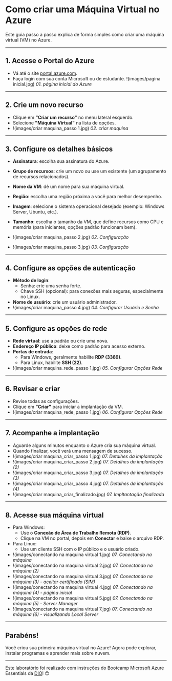 # Como criar uma Máquina Virtual no Azure

Este guia passo a passo explica de forma simples como criar uma máquina virtual (VM) no Azure.

---

## 1. Acesse o Portal do Azure
- Vá até o site [portal.azure.com](https://portal.azure.com).
- Faça login com sua conta Microsoft ou de estudante.
  !(images/pagina inicial.jpg)
_01. página inicial do Azure_
---

## 2. Crie um novo recurso
- Clique em **"Criar um recurso"** no menu lateral esquerdo.
- Selecione **"Máquina Virtual"** na lista de opções.
- !(images/criar maquina_passo 1.jpg)
_02. criar maquina_

---

## 3. Configure os detalhes básicos
- **Assinatura**: escolha sua assinatura do Azure.
- **Grupo de recursos**: crie um novo ou use um existente (um agrupamento de recursos relacionados).
- **Nome da VM**: dê um nome para sua máquina virtual.
- **Região**: escolha uma região próxima a você para melhor desempenho.
- **Imagem**: selecione o sistema operacional desejado (exemplo: Windows Server, Ubuntu, etc.).
- **Tamanho**: escolha o tamanho da VM, que define recursos como CPU e memória (para iniciantes, opções padrão funcionam bem).

- !(images/criar maquina_passo 2.jpg)
_02. Configuração_
- !(images/criar maquina_passo 3.jpg)
_03. Configuração_
---

## 4. Configure as opções de autenticação
- **Método de login**:
  - Senha: crie uma senha forte.
  - Chave SSH (opcional): para conexões mais seguras, especialmente no Linux.
- **Nome de usuário**: crie um usuário administrador.
- !(images/criar maquina_passo 4.jpg)
_04. Configurar Usuário e Senha_
---

## 5. Configure as opções de rede
- **Rede virtual**: use a padrão ou crie uma nova.
- **Endereço IP público**: deixe como padrão para acesso externo.
- **Portas de entrada**:
  - Para Windows, geralmente habilite **RDP (3389)**.
  - Para Linux, habilite **SSH (22)**.
- !(images/criar maquina_rede_passo 1.jpg)
_05. Configurar Opções Rede_
---

## 6. Revisar e criar
- Revise todas as configurações.
- Clique em **"Criar"** para iniciar a implantação da VM.
- !(images/criar maquina_rede_passo 1.jpg)
_06. Configurar Opções Rede_
---

## 7. Acompanhe a implantação
- Aguarde alguns minutos enquanto o Azure cria sua máquina virtual.
- Quando finalizar, você verá uma mensagem de sucesso.
- !(images/criar maquina_criar_passo 1.jpg)
_07. Detalhes da implantação_
- !(images/criar maquina_criar_passo 2.jpg)
_07. Detalhes da implantação (2)_
- !(images/criar maquina_criar_passo 3.jpg)
_07. Detalhes da implantação (3)_
- !(images/criar maquina_criar_passo 4.jpg)
_07. Detalhes da implantação (4)_
- !(images/criar maquina_criar_finalizado.jpg)
_07. Impltantação finalizada_
---

## 8. Acesse sua máquina virtual
- Para Windows:
  - Use o **Conexão de Área de Trabalho Remota (RDP)**.
  - Clique na VM no portal, depois em **Conectar** e baixe o arquivo RDP.
- Para Linux:
  - Use um cliente SSH com o IP público e o usuário criado.
- !(images/conectando na maquina virtual 1.jpg)
_07. Conectando na máquina_
- !(images/conectando na maquina virtual 2.jpg)
_07. Conectando na máquina (2)_
- !(images/conectando na maquina virtual 3.jpg)
_07. Conectando na máquina (3) - aceitar certificado (SIM)_
- !(images/conectando na maquina virtual 4.jpg)
_07. Conectando na máquina (4) - página inicial_
- !(images/conectando na maquina virtual 5.jpg)
_07. Conectando na máquina (5) - Server Manager_
- !(images/conectando na maquina virtual 7.jpg)
_07. Conectando na máquina (6) - visualizando Local Server_
---

## Parabéns!
Você criou sua primeira máquina virtual no Azure! Agora pode explorar, instalar programas e aprender mais sobre nuvem.

---

Este laboratório foi realizado com instruções do Bootcamp Microsoft Azure Essentials da [DIO](https://dio.me)! 😊
